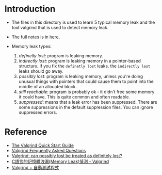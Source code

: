 # Introduction
- The files in this directory is used to learn 5 typical memory leak and the tool valgrind that is used to detect memory leak.
- The full notes is in [here](https://hackmd.io/@Cg9G-UQmRMyh-L6Jvkq_Gw/B1XkJaZ51e/https%3A%2F%2Fhackmd.io%2F%40Cg9G-UQmRMyh-L6Jvkq_Gw%2Fmemory_leak_analysis_with_valgrind).

- Memory leak types:
    1. *definetly lost*: program is leaking memory.
    2. *indirectly lost*: program is leaking memory in a pointer-based structure. If you fix the `definetly lost` leaks. the `indirectly lost` leaks should go away.
    3. *possibly lost*: program is leaking memory, unless you're doing unusual things with pointers that could cause them to point into the middle of an allocated block.
    4. *still reachable*: program is probably ok - it didn't free some memory it could have. This is quite common and often readable.
    5. *suppressed*: means that a leak error has been suppressed. There are some suppressions in the default suppression files. You can ignore suppressed errors.

# Reference
- [The Valgrind Quick Start Guide](https://valgrind.org/docs/manual/quick-start.html)
- [Valgrind Frequently Asked Questions](https://valgrind.org/docs/manual/faq.html#faq.deflost)
- [Valgrind: can possibly lost be treated as definitely lost?](https://stackoverflow.com/questions/3537713/valgrind-can-possibly-lost-be-treated-as-definitely-lost)
- [C語言的記憶體洩漏(Memory Leak)偵測 - Valgrind](http://blog.yslin.tw/2014/03/c-valgrind.html)
- [Valgrind + 自動測試程式](https://hackmd.io/@sysprog/linux2023-lab0/%2F%40sysprog%2Flinux2023-lab0-b)
